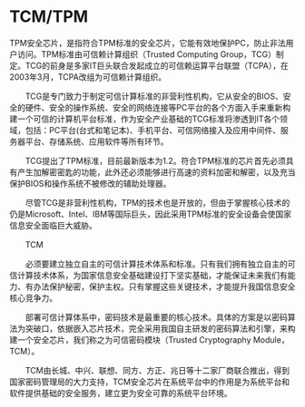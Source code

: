 # TCM/TPM

TPM安全芯片，是指符合TPM标准的安全芯片，它能有效地保护PC，防止非法用户访问。TPM标准由可信赖计算组织（Trusted  Computing  Group，TCG）制定。TCG的前身是多家IT巨头联合发起成立的可信赖运算平台联盟（TCPA），在2003年3月，TCPA改组为可信赖计算组织。

　　TCG是专门致力于制定可信计算标准的非营利性机构，它从安全的BIOS、安全的硬件、安全的操作系统、安全的网络连接等PC平台的各个方面入手来重新构建一个可信的计算机平台标准，作为安全产业基础的TCG标准将渗透到IT各个领域，包括：PC平台(台式和笔记本)、手机平台、可信网络接入及应用中间件、服务器平台、存储系统、应用软件等所有环节。

　　TCG提出了TPM标准，目前最新版本为1.2。符合TPM标准的芯片首先必须具有产生加解密密匙的功能，此外还必须能够进行高速的资料加密和解密，以及充当保护BIOS和操作系统不被修改的辅助处理器。

　　尽管TCG是非营利性机构，TPM的技术也是开放的，但由于掌握核心技术的仍是Microsoft、Intel、IBM等国际巨头，因此采用TPM标准的安全设备会使国家信息安全面临巨大威胁。

　　TCM

　　必须要建立独立自主的可信计算技术体系和标准。只有我们拥有独立自主的可信计算技术体系，为国家信息安全基础建设打下坚实基础，才能保证未来我们有能力、有办法保护秘密，保护主权。只有掌握这些关键技术，才能提升我国信息安全核心竞争力。

　　部署可信计算体系中，密码技术是最重要的核心技术。具体的方案是以密码算法为突破口，依据嵌入芯片技术，完全采用我国自主研发的密码算法和引擎，来构建一个安全芯片，我们称之为可信密码模块（Trusted  Cryptography Module，TCM）。

　　TCM由长城、中兴、联想、同方、方正、兆日等十二家厂商联合推出，得到国家密码管理局的大力支持，TCM安全芯片在系统平台中的作用是为系统平台和软件提供基础的安全服务，建立更为安全可靠的系统平台环境。
